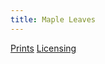 ```yaml
---
title: Maple Leaves
---
```

[Prints](https://pixels.com/featured/maple-leaves-brady-lane.html)
[Licensing](https://licensing.pixels.com/featured/maple-leaves-brady-lane.html)